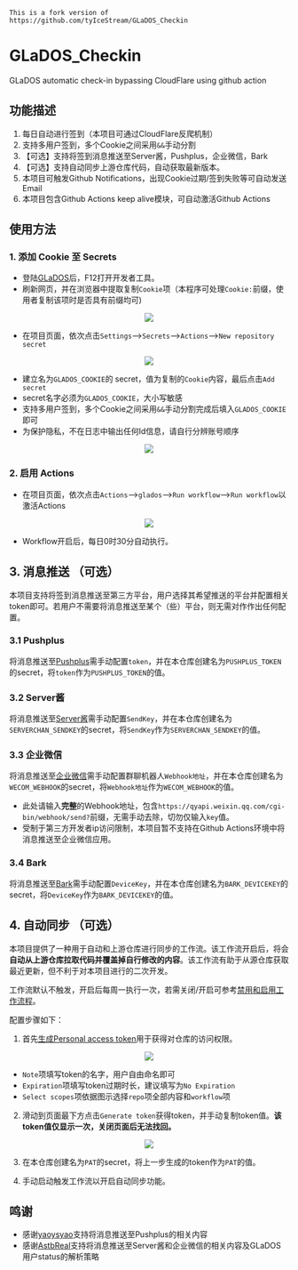 ```
This is a fork version of https://github.com/tyIceStream/GLaDOS_Checkin
```

# GLaDOS_Checkin
GLaDOS automatic check-in bypassing CloudFlare using github action

## 功能描述
1. 每日自动进行签到（本项目可通过CloudFlare反爬机制）
2. 支持多用户签到，多个Cookie之间采用`&&`手动分割
3. 【可选】支持将签到消息推送至Server酱，Pushplus，企业微信，Bark
4. 【可选】支持自动同步上游仓库代码，自动获取最新版本。
5. 本项目可触发Github Notifications，出现Cookie过期/签到失败等可自动发送Email
6. 本项目包含Github Actions keep alive模块，可自动激活Github Actions

## 使用方法

### 1. 添加 Cookie 至 Secrets
- 登陆[GLaDOS](https://glados.rocks/)后，F12打开开发者工具。
- 刷新网页，并在浏览器中提取复制`Cookie`项（本程序可处理`Cookie:`前缀，使用者复制该项时是否具有前缀均可)

<p align="center">
  <img src="imgs/Step1.png" />
</p>

- 在项目页面，依次点击`Settings`-->`Secrets`-->`Actions`-->`New repository secret`
<p align="center">
  <img src="imgs/Step2.png" />
</p>

- 建立名为`GLADOS_COOKIE`的 secret，值为复制的`Cookie`内容，最后点击`Add secret`
- secret名字必须为`GLADOS_COOKIE`，大小写敏感
- 支持多用户签到，多个Cookie之间采用`&&`手动分割完成后填入`GLADOS_COOKIE`即可
- 为保护隐私，不在日志中输出任何Id信息，请自行分辨账号顺序

<p align="center">
  <img src="imgs/Step3.png" />
</p>

### 2. 启用 Actions
- 在项目页面，依次点击`Actions`-->`glados`-->`Run workflow`-->`Run workflow`以激活Actions

<p align="center">
  <img src="imgs/Step4.png" />
</p>

- Workflow开启后，每日0时30分自动执行。

## 3. 消息推送 （可选）
本项目支持将签到消息推送至第三方平台，用户选择其希望推送的平台并配置相关token即可。若用户不需要将消息推送至某个（些）平台，则无需对作作出任何配置。

### 3.1 Pushplus
将消息推送至[Pushplus](https://www.pushplus.plus)需手动配置`token`，并在本仓库创建名为`PUSHPLUS_TOKEN`的secret，将`token`作为`PUSHPLUS_TOKEN`的值。

### 3.2 Server酱
将消息推送至[Server酱](https://sct.ftqq.com/sendkey)需手动配置`SendKey`，并在本仓库创建名为`SERVERCHAN_SENDKEY`的secret，将`SendKey`作为`SERVERCHAN_SENDKEY`的值。

### 3.3 企业微信
将消息推送至[企业微信](https://sct.ftqq.com/sendkey)需手动配置群聊机器人`Webhook地址`，并在本仓库创建名为`WECOM_WEBHOOK`的secret，将`Webhook地址`作为`WECOM_WEBHOOK`的值。

- 此处请输入<b>完整</b>的Webhook地址，包含`https://qyapi.weixin.qq.com/cgi-bin/webhook/send?`前缀，无需手动去除，切勿仅输入`key`值。
- 受制于第三方开发者ip访问限制，本项目暂不支持在Github Actions环境中将消息推送至企业微信应用。

### 3.4 Bark
将消息推送至[Bark](https://github.com/Finb/Bark)需手动配置`DeviceKey`，并在本仓库创建名为`BARK_DEVICEKEY`的secret，将`DeviceKey`作为`BARK_DEVICEKEY`的值。

## 4. 自动同步 （可选）

本项目提供了一种用于自动和上游仓库进行同步的工作流。该工作流开启后，将会<b>自动从上游仓库拉取代码并覆盖掉自行修改的内容</b>。该工作流有助于从源仓库获取最近更新，但不利于对本项目进行的二次开发。

工作流默认不触发，开启后每周一执行一次，若需关闭/开启可参考[禁用和启用工作流程](https://docs.github.com/cn/enterprise-server@3.3/actions/managing-workflow-runs/disabling-and-enabling-a-workflow)。

配置步骤如下：
1. 首先[生成Personal access token](https://github.com/settings/tokens/new)用于获得对仓库的访问权限。

<p align="center">
  <img src="imgs/NewPAT.png" />
</p>

- `Note`项填写token的名字，用户自由命名即可
- `Expiration`项填写token过期时长，建议填写为`No Expiration`
- `Select scopes`项依据图示选择`repo`项全部内容和`workflow`项

2. 滑动到页面最下方点击`Generate token`获得token，并手动复制token值。<b>该token值仅显示一次，关闭页面后无法找回。</b>

<p align="center">
  <img src="imgs/PATtoken.png" />
</p>

3. 在本仓库创建名为`PAT`的secret，将上一步生成的token作为`PAT`的值。

4. 手动启动触发工作流以开启自动同步功能。

## 鸣谢
- 感谢[yaoysyao](https://github.com/yaoysyao)支持将消息推送至Pushplus的相关内容
- 感谢[AstbReal](https://github.com/AstbReal)支持将消息推送至Server酱和企业微信的相关内容及GLaDOS用户status的解析策略
